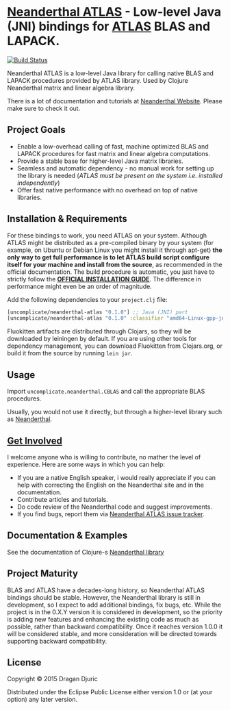 # [Neanderthal ATLAS](http://neanderthal.uncomplicate.org) - Low-level Java (JNI) bindings for [ATLAS](httl://http://math-atlas.sourceforge.net/) BLAS and LAPACK.
[![Build Status](https://secure.travis-ci.org/uncomplicate/fluokitten.png)](https://travis-ci.org/uncomplicate/neanderthal-atlas)

Neanderthal ATLAS is a low-level Java library for calling native BLAS and LAPACK procedures provided by ATLAS library. Used by Clojure Neanderthal matrix and linear algebra library.

There is a lot of documentation and tutorials at [Neanderthal Website](http://neanderthal.uncomplicate.org). Please make sure to check it out.

## Project Goals

* Enable a low-overhead calling of fast, machine optimized BLAS and LAPACK procedures for fast matrix and linear algebra computations.
* Provide a stable base for higher-level Java matrix libraries.
* Seamless and automatic dependency - no manual work for setting up the library is needed (*ATLAS must be present on the system i.e. installed independently*)
* Offer fast native performance with no overhead on top of native libraries.

## Installation & Requirements

For these bindings to work, you need ATLAS on your system. Although ATLAS might be distributed as a pre-compiled binary by your system (for example, on  Ubuntu or Debian Linux you might install it through apt-get) **the only way to get full performance is to let ATLAS build script configure itself for your machine and install from the source**, as recommended in the official documentation. The build procedure is automatic, you just have to strictly follow the [**OFFICIAL INSTALLATION GUIDE**](http://math-atlas.sourceforge.net/atlas_install/). The difference in performance might even be an order of magnitude.

Add the following dependencies to your `project.clj` file:

```clojure
[uncomplicate/neanderthal-atlas "0.1.0"] ;; Java (JNI) part
[uncomplicate/neanderthal-atlas "0.1.0" :classifier "amd64-Linux-gpp-jni"] ;; native part, depends on your operating system.
```

Fluokitten artifacts are distributed through Clojars, so they will be downloaded by leiningen by default. If you are using other tools for dependency management, you can download Fluokitten from Clojars.org, or build it from the source by running `lein jar`.

## Usage

Import `uncomplicate.neanderthal.CBLAS` and call the appropriate BLAS procedures.

Usually, you would not use it directly, but through a higher-level library such as [Neanderthal](http://neanderthal.uncomplicate.org).

## [Get Involved](http://neanderthal.uncomplicate.org/articles/community.html)

I welcome anyone who is willing to contribute, no mather the level of experience. Here are some ways in which you can help:
* If you are a native English speaker, i would really appreciate if you can help with correcting the English on the Neanderthal site and in the documentation.
* Contribute articles and tutorials.
* Do code review of the Neanderthal code and suggest improvements.
* If you find bugs, report them via [Neanderthal ATLAS issue tracker](https://github.com/uncomplicate/neanderthal-atlas/issues).

## Documentation & Examples

See the documentation of Clojure-s [Neanderthal library](http://neanderthal.uncomplicate.org)

## Project Maturity

BLAS and ATLAS have a decades-long history, so Neanderthal ATLAS bindings should be stable.
However, the Neanderthal library is still in development, so I expect to add additional bindings, fix bugs, etc.
While the project is in the 0.X.Y version it is considered in development, so the priority is adding new features and enhancing the existing code as much as possible, rather than backward compatibility.
Once it reaches version 1.0.0 it will be considered stable, and more consideration will be directed towards supporting backward compatibility.

## License

Copyright © 2015 Dragan Djuric

Distributed under the Eclipse Public License either version 1.0 or (at your option) any later version.
